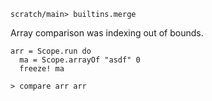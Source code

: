 ``` ucm :hide
scratch/main> builtins.merge
```

Array comparison was indexing out of bounds.

``` unison
arr = Scope.run do
  ma = Scope.arrayOf "asdf" 0
  freeze! ma

> compare arr arr
```
